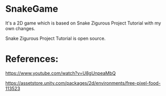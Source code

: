 # SnakeGame
It's a 2D game which is based on Snake Zigurous Project Tutorial with my own changes.

Snake Zigurous Project Tutorial is open source.

# References:
https://www.youtube.com/watch?v=U8gUnpeaMbQ

https://assetstore.unity.com/packages/2d/environments/free-pixel-food-113523
